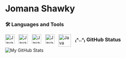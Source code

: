 # Jomana Shawky

### 🛠 Languages and Tools

 <img align="left" alt= "Java" width="30px" style="padding-right:10px;" src="https://cdn.jsdelivr.net/gh/devicons/devicon@latest/icons/cplusplus/cplusplus-original.svg"/>
 <img align="left" alt= "Java" width="30px" style="padding-right:10px;" src="https://cdn.jsdelivr.net/gh/devicons/devicon@latest/icons/visualstudio/visualstudio-original.svg"/>
<img align="left" alt= "Java" width="30px" style="padding-right:10px;" src="https://cdn.jsdelivr.net/gh/devicons/devicon@latest/icons/vscode/vscode-original.svg"/>
<img align="left" alt= "Java" width="30px" style="padding-right:10px;" src="https://cdn.jsdelivr.net/gh/devicons/devicon@latest/icons/java/java-original.svg"/>
<img align="left" alt= "Java" width="40px" style="padding-right:10px;" src="https://cdn.jsdelivr.net/gh/devicons/devicon@latest/icons/apache/apache-original-wordmark.svg"/>


### ₍ᐢ..ᐢ₎ GitHub Status

![My GitHub Stats](https://github-readme-stats.vercel.app/api?username=jomana2006&show_icons=true&theme=gruvbox)
